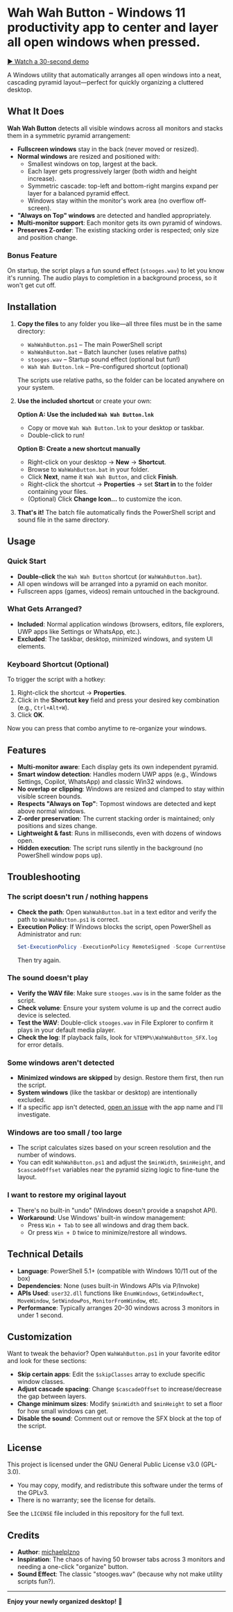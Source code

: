 <!-- @format -->

# Wah Wah Button - Windows 11 productivity app to center and layer all open windows when pressed.

[▶ Watch a 30-second demo](https://www.youtube.com/shorts/37SKrFBWrjY)

A Windows utility that automatically arranges all open windows into a neat, cascading pyramid layout—perfect for quickly organizing a cluttered desktop.

## What It Does

**Wah Wah Button** detects all visible windows across all monitors and stacks them in a symmetric pyramid arrangement:

- **Fullscreen windows** stay in the back (never moved or resized).
- **Normal windows** are resized and positioned with:
  - Smallest windows on top, largest at the back.
  - Each layer gets progressively larger (both width and height increase).
  - Symmetric cascade: top-left and bottom-right margins expand per layer for a balanced pyramid effect.
  - Windows stay within the monitor's work area (no overflow off-screen).
- **"Always on Top" windows** are detected and handled appropriately.
- **Multi-monitor support**: Each monitor gets its own pyramid of windows.
- **Preserves Z-order**: The existing stacking order is respected; only size and position change.

### Bonus Feature

On startup, the script plays a fun sound effect (`stooges.wav`) to let you know it's running. The audio plays to completion in a background process, so it won't get cut off.

## Installation

1. **Copy the files** to any folder you like—all three files must be in the same directory:

   - `WahWahButton.ps1` – The main PowerShell script
   - `WahWahButton.bat` – Batch launcher (uses relative paths)
   - `stooges.wav` – Startup sound effect (optional but fun!)
   - `Wah Wah Button.lnk` – Pre-configured shortcut (optional)

   The scripts use relative paths, so the folder can be located anywhere on your system.

2. **Use the included shortcut** or create your own:

   **Option A: Use the included `Wah Wah Button.lnk`**

   - Copy or move `Wah Wah Button.lnk` to your desktop or taskbar.
   - Double-click to run!

   **Option B: Create a new shortcut manually**

   - Right-click on your desktop → **New** → **Shortcut**.
   - Browse to `WahWahButton.bat` in your folder.
   - Click **Next**, name it `Wah Wah Button`, and click **Finish**.
   - Right-click the shortcut → **Properties** → set **Start in** to the folder containing your files.
   - (Optional) Click **Change Icon...** to customize the icon.

3. **That's it!** The batch file automatically finds the PowerShell script and sound file in the same directory.

## Usage

### Quick Start

- **Double-click** the `Wah Wah Button` shortcut (or `WahWahButton.bat`).
- All open windows will be arranged into a pyramid on each monitor.
- Fullscreen apps (games, videos) remain untouched in the background.

### What Gets Arranged?

- **Included**: Normal application windows (browsers, editors, file explorers, UWP apps like Settings or WhatsApp, etc.).
- **Excluded**: The taskbar, desktop, minimized windows, and system UI elements.

### Keyboard Shortcut (Optional)

To trigger the script with a hotkey:

1. Right-click the shortcut → **Properties**.
2. Click in the **Shortcut key** field and press your desired key combination (e.g., `Ctrl+Alt+W`).
3. Click **OK**.

Now you can press that combo anytime to re-organize your windows.

## Features

- **Multi-monitor aware**: Each display gets its own independent pyramid.
- **Smart window detection**: Handles modern UWP apps (e.g., Windows Settings, Copilot, WhatsApp) and classic Win32 windows.
- **No overlap or clipping**: Windows are resized and clamped to stay within visible screen bounds.
- **Respects "Always on Top"**: Topmost windows are detected and kept above normal windows.
- **Z-order preservation**: The current stacking order is maintained; only positions and sizes change.
- **Lightweight & fast**: Runs in milliseconds, even with dozens of windows open.
- **Hidden execution**: The script runs silently in the background (no PowerShell window pops up).

## Troubleshooting

### The script doesn't run / nothing happens

- **Check the path**: Open `WahWahButton.bat` in a text editor and verify the path to `WahWahButton.ps1` is correct.
- **Execution Policy**: If Windows blocks the script, open PowerShell as Administrator and run:
  ```powershell
  Set-ExecutionPolicy -ExecutionPolicy RemoteSigned -Scope CurrentUser
  ```
  Then try again.

### The sound doesn't play

- **Verify the WAV file**: Make sure `stooges.wav` is in the same folder as the script.
- **Check volume**: Ensure your system volume is up and the correct audio device is selected.
- **Test the WAV**: Double-click `stooges.wav` in File Explorer to confirm it plays in your default media player.
- **Check the log**: If playback fails, look for `%TEMP%\WahWahButton_SFX.log` for error details.

### Some windows aren't detected

- **Minimized windows are skipped** by design. Restore them first, then run the script.
- **System windows** (like the taskbar or desktop) are intentionally excluded.
- If a specific app isn't detected, [open an issue](https://github.com/michaelplzno/Utilities/issues) with the app name and I'll investigate.

### Windows are too small / too large

- The script calculates sizes based on your screen resolution and the number of windows.
- You can edit `WahWahButton.ps1` and adjust the `$minWidth`, `$minHeight`, and `$cascadeOffset` variables near the pyramid sizing logic to fine-tune the layout.

### I want to restore my original layout

- There's no built-in "undo" (Windows doesn't provide a snapshot API).
- **Workaround**: Use Windows' built-in window management:
  - Press `Win + Tab` to see all windows and drag them back.
  - Or press `Win + D` twice to minimize/restore all windows.

## Technical Details

- **Language**: PowerShell 5.1+ (compatible with Windows 10/11 out of the box)
- **Dependencies**: None (uses built-in Windows APIs via P/Invoke)
- **APIs Used**: `user32.dll` functions like `EnumWindows`, `GetWindowRect`, `MoveWindow`, `SetWindowPos`, `MonitorFromWindow`, etc.
- **Performance**: Typically arranges 20–30 windows across 3 monitors in under 1 second.

## Customization

Want to tweak the behavior? Open `WahWahButton.ps1` in your favorite editor and look for these sections:

- **Skip certain apps**: Edit the `$skipClasses` array to exclude specific window classes.
- **Adjust cascade spacing**: Change `$cascadeOffset` to increase/decrease the gap between layers.
- **Change minimum sizes**: Modify `$minWidth` and `$minHeight` to set a floor for how small windows can get.
- **Disable the sound**: Comment out or remove the SFX block at the top of the script.

## License

This project is licensed under the GNU General Public License v3.0 (GPL-3.0).

- You may copy, modify, and redistribute this software under the terms of the GPLv3.
- There is no warranty; see the license for details.

See the `LICENSE` file included in this repository for the full text.

## Credits

- **Author**: [michaelplzno](https://github.com/michaelplzno)
- **Inspiration**: The chaos of having 50 browser tabs across 3 monitors and needing a one-click "organize" button.
- **Sound Effect**: The classic "stooges.wav" (because why not make utility scripts fun?).

---

**Enjoy your newly organized desktop!** 🎉
